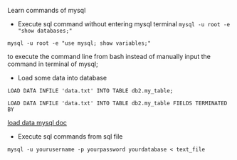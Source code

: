 

Learn commands of mysql
- Execute sql command without entering mysql terminal 
`mysql -u root -e "show databases;"`

`mysql -u root -e "use mysql; show variables;"`

to execute the command line from bash instead of manually input the 
command in terminal of mysql;


- Load some data into database

`LOAD DATA INFILE 'data.txt' INTO TABLE db2.my_table;`

`LOAD DATA INFILE 'data.txt' INTO TABLE db2.my_table FIELDS TERMINATED BY`

[load data mysql doc](https://dev.mysql.com/doc/refman/8.0/en/load-data.html)

- Execute sql commands from sql file 

`mysql -u yourusername -p yourpassword yourdatabase < text_file`
